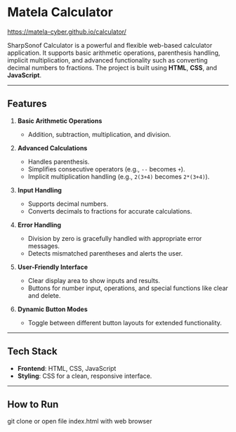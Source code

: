# Matela Calculator
https://matela-cyber.github.io/calculator/

SharpSonof Calculator is a powerful and flexible web-based calculator application. It supports basic arithmetic operations, parenthesis handling, implicit multiplication, and advanced functionality such as converting decimal numbers to fractions. The project is built using **HTML**, **CSS**, and **JavaScript**.

---

## Features

1. **Basic Arithmetic Operations**
   - Addition, subtraction, multiplication, and division.

2. **Advanced Calculations**
   - Handles parenthesis.
   - Simplifies consecutive operators (e.g., `--` becomes `+`).
   - Implicit multiplication handling (e.g., `2(3+4)` becomes `2*(3+4)`).

3. **Input Handling**
   - Supports decimal numbers.
   - Converts decimals to fractions for accurate calculations.

4. **Error Handling**
   - Division by zero is gracefully handled with appropriate error messages.
   - Detects mismatched parentheses and alerts the user.

5. **User-Friendly Interface**
   - Clear display area to show inputs and results.
   - Buttons for number input, operations, and special functions like clear and delete.

6. **Dynamic Button Modes**
   - Toggle between different button layouts for extended functionality.

---

## Tech Stack

- **Frontend**: HTML, CSS, JavaScript
- **Styling**: CSS for a clean, responsive interface.

---

## How to Run

   git clone or open file index.html with web browser
